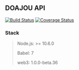 ## DOAJOU API

[![Build Status](https://travis-ci.org/paldal-valley/api.svg?branch=master)](https://travis-ci.org/paldal-valley/api)
[![Coverage Status](https://coveralls.io/repos/github/paldal-valley/api/badge.svg?branch=master)](https://coveralls.io/github/paldal-valley/api?branch=master)



### Stack

> Node.js: >= 10.6.0
>
> Babel: 7
>
> web3: 1.0.0-beta.36

